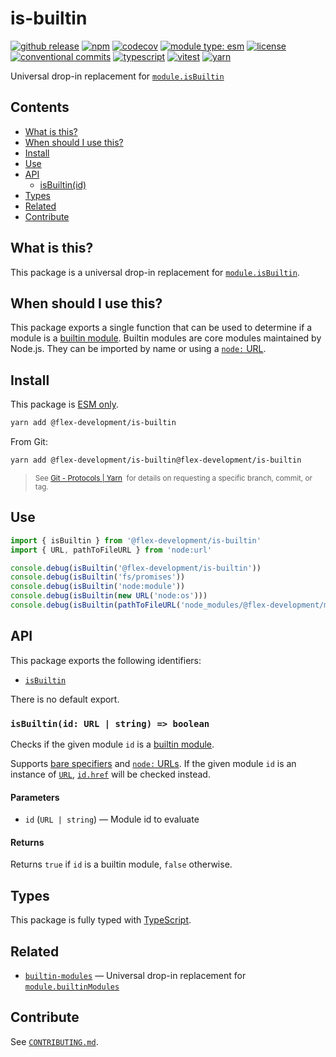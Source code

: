 # is-builtin

[![github release](https://img.shields.io/github/v/release/flex-development/is-builtin.svg?include_prereleases&sort=semver)](https://github.com/flex-development/is-builtin/releases/latest)
[![npm](https://img.shields.io/npm/v/@flex-development/is-builtin.svg)](https://npmjs.com/package/@flex-development/is-builtin)
[![codecov](https://codecov.io/github/flex-development/is-builtin/branch/main/graph/badge.svg?token=MQ427OD7XD)](https://codecov.io/github/flex-development/is-builtin)
[![module type: esm](https://img.shields.io/badge/module%20type-esm-brightgreen)](https://github.com/voxpelli/badges-cjs-esm)
[![license](https://img.shields.io/github/license/flex-development/is-builtin.svg)](LICENSE.md)
[![conventional commits](https://img.shields.io/badge/-conventional%20commits-fe5196?logo=conventional-commits&logoColor=ffffff)](https://conventionalcommits.org/)
[![typescript](https://img.shields.io/badge/-typescript-3178c6?logo=typescript&logoColor=ffffff)](https://typescriptlang.org/)
[![vitest](https://img.shields.io/badge/-vitest-6e9f18?style=flat&logo=vitest&logoColor=ffffff)](https://vitest.dev/)
[![yarn](https://img.shields.io/badge/-yarn-2c8ebb?style=flat&logo=yarn&logoColor=ffffff)](https://yarnpkg.com/)

Universal drop-in replacement for [`module.isBuiltin`][1]

## Contents

- [What is this?](#what-is-this)
- [When should I use this?](#when-should-i-use-this)
- [Install](#install)
- [Use](#use)
- [API](#api)
  - [isBuiltin(id)](#isbuiltinid-url--string--boolean)
- [Types](#types)
- [Related](#related)
- [Contribute](#contribute)

## What is this?

This package is a universal drop-in replacement for [`module.isBuiltin`][1].

## When should I use this?

This package exports a single function that can be used to determine if a module is a [builtin module][2]. Builtin
modules are core modules maintained by Node.js. They can be imported by name or using a [`node:` URL][3].

## Install

This package is [ESM only][4].

```sh
yarn add @flex-development/is-builtin
```

From Git:

```sh
yarn add @flex-development/is-builtin@flex-development/is-builtin
```

<blockquote>
  <small>
    See <a href='https://yarnpkg.com/features/protocols#git'>Git - Protocols | Yarn</a>
    &nbsp;for details on requesting a specific branch, commit, or tag.
  </small>
</blockquote>

## Use

```typescript
import { isBuiltin } from '@flex-development/is-builtin'
import { URL, pathToFileURL } from 'node:url'

console.debug(isBuiltin('@flex-development/is-builtin'))                        // false
console.debug(isBuiltin('fs/promises'))                                         // true
console.debug(isBuiltin('node:module'))                                         // true
console.debug(isBuiltin(new URL('node:os')))                                    // true
console.debug(isBuiltin(pathToFileURL('node_modules/@flex-development/mlly')))  // false
```

## API

This package exports the following identifiers:

- [`isBuiltin`](#isbuiltinid-url--string--boolean)

There is no default export.

### `isBuiltin(id: URL | string) => boolean`

Checks if the given module `id` is a [builtin module][2].

Supports [bare specifiers][5] and [`node:` URLs][3]. If the given module `id` is an instance of [`URL`][6],
[`id.href`][7] will be checked instead.

#### Parameters

- `id` (`URL | string`) &mdash; Module id to evaluate

#### Returns

Returns `true` if `id` is a builtin module, `false` otherwise.

## Types

This package is fully typed with [TypeScript][8].

## Related

- [`builtin-modules`][9] &mdash; Universal drop-in replacement for [`module.builtinModules`][10]

## Contribute

See [`CONTRIBUTING.md`](CONTRIBUTING.md).

[1]: https://nodejs.org/api/module.html#moduleisbuiltinmodulename
[2]: https://nodejs.org/api/esm.html#builtin-modules
[3]: https://nodejs.org/api/esm.html#node-imports
[4]: https://gist.github.com/sindresorhus/a39789f98801d908bbc7ff3ecc99d99c
[5]: https://nodejs.org/api/esm.html#terminology
[6]: https://nodejs.org/api/url.html#class-url
[7]: https://nodejs.org/api/url.html#urlhref
[8]: https://www.typescriptlang.org
[9]: https://github.com/flex-development/builtin-modules
[10]: https://nodejs.org/api/module.html#modulebuiltinmodules
